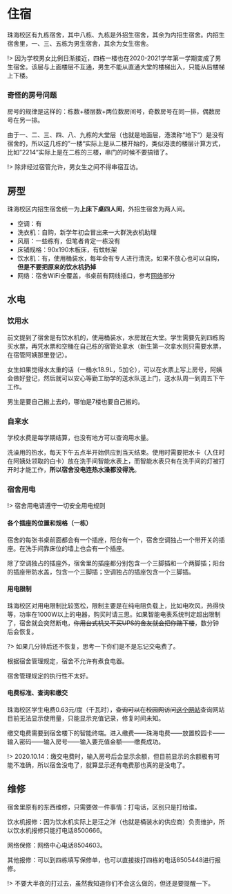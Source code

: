# 住宿

珠海校区有九栋宿舍，其中八栋、九栋是外招生宿舍，其余为内招生宿舍。内招生宿舍里，一、三、五栋为男生宿舍，其余为女生宿舍。

!> 因为学校男女比例日渐接近，四栋一楼也在2020-2021学年第一学期变成了男生宿舍。该层与上面楼层不互通，男生不能从直通大堂的楼梯出入，只能从后楼梯上下楼。

### 奇怪的房号问题

房号的规律是这样的：栋数+楼层数+两位数房间号，奇数房号在同一排，偶数房号在另一排。

由于一、二、三、四、八、九栋的大堂层（也就是地面层，港澳称“地下“）是没有宿舍的，所以这几栋的”一楼“实际上是从二楼开始的，类似港澳的楼层计算方式，比如”2214“实际上是在二栋的三楼，串门的时候不要搞错了。

!> 除非经过宿管允许，男女生之间不得串宿互访。

## 房型

珠海校区内招生宿舍统一为**上床下桌四人间**，外招生宿舍为两人间。

- 空调：有
- 洗衣机：自购，新学年初会冒出来一大群洗衣机助理
- 风扇：一些栋有，但笔者肯定一栋没有
- 床铺规格：90x190木板床，有蚊帐架
- 饮水机：有，使用桶装水，每年会有专人进行清洗，如果不放心也可以自购，**但是不要把原来的饮水机扔掉**
- 网络：宿舍WiFi全覆盖，书桌前有网线插口，参考[网络](network.md)部分

## 水电

### 饮用水

前文提到了宿舍是有饮水机的，使用桶装水，水房就在大堂。学生需要先到四栋购买水票，再凭水票和空桶在自己栋的宿管处拿水（新生第一次拿水则只需要水票，在宿管阿姨那里登记）。

女生如果觉得水太重的话（一桶水18.9L，5加仑），可以在水票上写上房号，阿姨会做好登记，然后就可以安心等勤工助学的送水队送上门，送水队周一到周五下午工作。

男生是要自己搬上去的，哪怕是7楼也要自己搬的。

### 自来水

学校水费是每学期结算，也没有地方可以查询用水量。

洗澡用的热水，每天下午五点半开始供应到当天结束。使用时需要把水卡（入住时在阿姨处领取的白卡）放在洗手间智能水表上，而智能水表只有在洗手间的灯被打开时才能工作，**所以宿舍没电连热水澡都没得洗**。

### 宿舍用电

!> 宿舍用电请遵守一切安全用电规则

#### 各个插座的位置和规格（一栋）

宿舍的每张书桌前面都会有一个插座，阳台有一个，宿舍空调独占一个带开关的插座。在洗手间靠床位的墙上也会有一个插座。

除了空调独占的插座外，宿舍里的插座都分别包含一个三脚插和一个两脚插；阳台的插座带防水盖，包含一个三脚插；空调独占的插座包含一个三脚插。

#### 用电限制

珠海校区对用电限制比较宽松，限制主要是在纯电阻负载上，比如电吹风，热得快等，功率在1000W以上的电器，购买时请三思。如果智能电表系统判定超出限制了，宿舍就会突然断电，~~你用台式机又不买UPS的舍友就会把你踹下楼~~，数分钟后会恢复。

?> 如果几分钟后还不恢复，思考一下你们是不是忘记交电费了。

根据宿舍管理规定，宿舍不允许有煮食电器。

宿舍管理规定的执行性不太好。

#### 电费标准、查询和缴交

珠海校区学生电费0.63元/度（千瓦时），~~查询可以在校园网访问[这个网站](http://202.116.25.12/)~~查询网站目前无法显示使用量，只能显示充值记录，修复时间未知。

缴交电费需要到宿舍楼下的智能终端。进入缴费——珠海电费——放置校园卡——输入密码——输入房号——输入要充值金额——缴费成功。

!> 2020.10.14：缴交电费时，输入房号后会显示余额，但目前显示的余额极有可能不准确，所以宿舍没电了，就算显示还有电费那也真的是没电了。

## 维修

宿舍里原有的东西维修，只需要做一件事情：打电话，区别只是打给谁。

饮水机报修：因为饮水机实际上是汪之洋（也就是桶装水的供应商）负责维护，所以饮水机报修只能打电话8500666。

网络保修：网络中心电话8504603。

其他报修：可以到四栋填写保修单，也可以直接拨打四栋的电话8505448进行报修。

!> 不要大半夜的打过去，虽然我知道你们不会这么做的，但还是要提醒一下。

